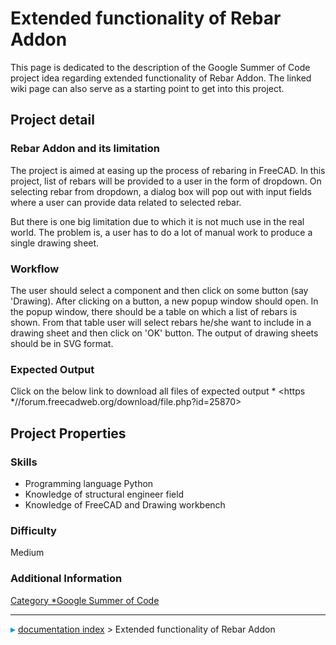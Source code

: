 # Extended functionality of Rebar Addon
This page is dedicated to the description of the Google Summer of Code project idea regarding extended functionality of Rebar Addon. The linked wiki page can also serve as a starting point to get into this project.

## Project detail 

### Rebar Addon and its limitation 

The project is aimed at easing up the process of rebaring in FreeCAD. In this project, list of rebars will be provided to a user in the form of dropdown. On selecting rebar from dropdown, a dialog box will pop out with input fields where a user can provide data related to selected rebar.

But there is one big limitation due to which it is not much use in the real world. The problem is, a user has to do a lot of manual work to produce a single drawing sheet.

### Workflow

The user should select a component and then click on some button (say 'Drawing\). After clicking on a button, a new popup window should open. In the popup window, there should be a table on which a list of rebars is shown. From that table user will select rebars he/she want to include in a drawing sheet and then click on 'OK' button. The output of drawing sheets should be in SVG format.

### Expected Output 

Click on the below link to download all files of expected output   * <https   *//forum.freecadweb.org/download/file.php?id=25870>

## Project Properties 

### Skills

-   Programming language Python
-   Knowledge of structural engineer field
-   Knowledge of FreeCAD and Drawing workbench

### Difficulty

Medium

### Additional Information 

[Category   *Google Summer of Code](Category_Google_Summer_of_Code.md)



---
![](images/Right_arrow.png) [documentation index](../README.md) > Extended functionality of Rebar Addon
